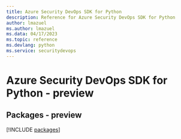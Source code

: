 ```yaml
---
title: Azure Security DevOps SDK for Python
description: Reference for Azure Security DevOps SDK for Python
author: lmazuel
ms.author: lmazuel
ms.data: 04/17/2023
ms.topic: reference
ms.devlang: python
ms.service: securitydevops
---
```

# Azure Security DevOps SDK for Python - preview
## Packages - preview
[!INCLUDE [packages](security-devops-index.md)]